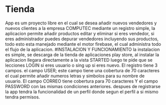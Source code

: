 # Tienda
App
es um proyecto libre en el cual se desea añadir nuevos vendedores y nuevos clientes a la empresa COMPUTEC mediante un registro simple, la aplicacion permite añadir productos editar y eliminar
si eres vendedor, si eres administrador puedes depurar vendedores incluyendo sus productos, todo esto esta manejado mediante el motor firebase, el cual administra todo el flujo de la aplicacion.
#INSTALACION Y FUNCIONAMIENTO
la instalacion es simple, se descarga de la tienda de aplicaciones play store, al instalar la aplicacion llegara directamente a la vista STARTED luego te pide que se lecciones LOGIN
si eres usuario o sing up si eres nuevo. El registro tiene 3 campos. el campo USER; este campo tiene una cobertura de 70 caracteres el cual permite añadir numeros letras y simbolos para su nombre de usuario.
El campo CORREO tiene cobertura para 70 caracteres Y el campo PASSWORD con las mismas condiciones anteriores.
despues de registrarse la app tendra la funcionalidad de un perfil donde segun el perfil a si mismo tendra permisos.

